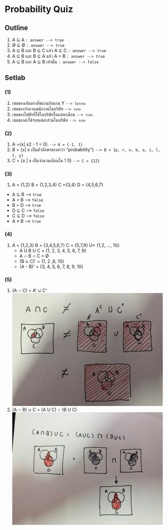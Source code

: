 # Probability Quiz

## Outline

1. A ⊆ A `: answer --> true`
2. Ø ⊆ Ø `: answer --> true`
3. A ⊆ B และ B ⊆ C แล้ว A ⊆ C `: answer --> true`
4. A ⊆ B และ B ⊆ A แล้ว A = B `: answer --> true`
5. A ⊆ B และ A ⊆ B เท่านั้น `: answer --> false`

## Setlab

### (1)

1. เซตของเส้นตรงที่ขนานกับแกน Y `--> ไม่จำกัด`
2. เซตของจำนวนพนักงานในบริษัท `--> จำกัด`
3. เซตของไฟฟ้าที่ใช้ในบริษัทในแต่ละเดือน `--> จำกัด`
4. เซตของค่าใช้จ่ายแต่ละส่วนในบริษัท `--> จำกัด`

### (2)

1. A ={x| x2 - 1 = 0} `--> A = {-1, 1}`
2. B = {x| x เป็นตัวอักษรของคำว่า “probability”} `--> B = {p, r, o, b, a, i, l, t, y}`
3. C = {x | x เป็นจำนวนเดือนใน 1 ปี} `--> C = {12}`

### (3)

1. A = {1,2} B = {1,2,3,4} C ={3,4} D = {4,5,6,7}

- A ⊆ B --> `true`
- A = B --> `false`
- B ~ D --> `true`
- D ⊆ C --> `false`
- C ⊆ D --> `false`
- A ≠ B --> `true`

### (4)

1. A = {1,2,3} B = {3,4,5,6,7} C = {5,7,9} U= {1,2, …, 10}
   - A U B U C = {1, 2, 3, 4, 5, 6, 7, 9}
   - A ∩ B ∩ C = Ø
   - (B ∪ C)' = {1, 2 ,8, 10}
   - (A - B)' = {3, 4, 5, 6, 7, 8, 9, 10}

### (5)

1. (A ∩ C) = A' ∪ C'  
   ![1](1.jpg)
2. (A ∩ B) ∪ C = (A U C) ∩ (B U C)  
   ![2](2.jpg)
